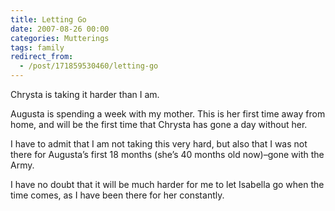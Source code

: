 ```yaml
---
title: Letting Go
date: 2007-08-26 00:00
categories: Mutterings
tags: family
redirect_from:
  - /post/171859530460/letting-go
---
```

Chrysta is taking it harder than I am.

Augusta is spending a week with my mother. This is her first time away from home, and will be the first time that Chrysta has gone a day without her.

I have to admit that I am not taking this very hard, but also that I was not there for Augusta&rsquo;s first 18 months (she&rsquo;s 40 months old now)&ndash;gone with the Army.

I have no doubt that it will be much harder for me to let Isabella go when the time comes, as I have been there for her constantly.
